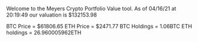 Welcome to the Meyers Crypto Portfolio Value tool. 
As of 04/16/21 at 20:19:49 our valuation is $132153.98 

BTC Price = $61806.65
 ETH Price = $2471.77
BTC Holdings = 1.06BTC
 ETH holdings = 26.960005962ETH 
